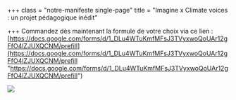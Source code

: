+++
class = "notre-manifeste single-page"
title = "Imagine x Climate voices : un projet pédagogique inédit"

+++
Commandez dès maintenant la formule de votre choix via ce lien : [https://docs.google.com/forms/d/1_DLu4WTuKmfMFsJ3TVyxwoQoUAr12gFfO4lZJUXQCNM/prefill](https://docs.google.com/forms/d/1_DLu4WTuKmfMFsJ3TVyxwoQoUAr12gFfO4lZJUXQCNM/prefill "https://docs.google.com/forms/d/1_DLu4WTuKmfMFsJ3TVyxwoQoUAr12gFfO4lZJUXQCNM/prefill")

![](https://res.cloudinary.com/drg3m95yg/image/upload/c_limit,dpr_auto,q_70,w_1000,f_auto/v1678285832/Capture_d_%C3%A9cran_2023-03-08_152716_isz7li.png)